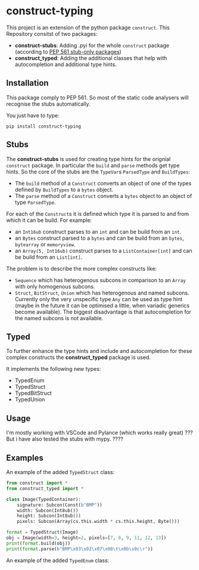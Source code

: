 # construct-typing
This project is an extension of the python package `construct`. This Repository consitst of two packages:

- **construct-stubs**: Adding .pyi for the whole `construct` package (according to  [PEP 561 stub-only packages](https://www.python.org/dev/peps/pep-0561/#stub-only-packages))
- **construct_typed**: Adding the additional classes that help with autocompletion and additional type hints.

## Installation
This package comply to PEP 561. So most of the static code analysers will recognise the stubs automatically.

You just have to type:
```
pip install construct-typing
```

## Stubs
The **construct-stubs** is used for creating type hints for the orignial `construct` package. In particular the `build` and `parse` methods get type hints. So the core of the stubs  are the `TypeVar`s `ParsedType` and `BuildTypes`:
- The `build` method of a `Construct` converts an object of one of the types defined by `BuildTypes` to a `bytes` object.
- The `parse` method of a `Construct` converts a `bytes` object to an object of type `ParsedType`.

For each of the `Construct`s it is defined which type it is parsed to and from which it can be build. 
For example:
 - an `Int16ub` construct parses to an `int` and can be build from an `int`.
 - an `Bytes` construct parsed to a `bytes` and can be build from an `bytes`, `bytearray` or `memoryview`.
 - an `Array(5, Int16ub)` construct parses to a `ListContainer[int]` and can be build from an `List[int]`. 

The problem is to describe the more complex constructs like:
 - `Sequence` which has heterogenous subcons in comparison to an `Array` with only homogenous subcons. 
 - `Struct`, `BitStruct`, `Union` which has heterogenous and named subcons.
Currently only the very unspecific type `Any` can be used as type hint (maybe in the future it can be optimised a little, when variadic generics become available).
The biggest disadvantage is that autocompletion for the named subcons is not available.


## Typed
To further enhance the type hints and include and autocompletion for these complex constructs the **construct_typed** package is used.

It implements the following new types:
- TypedEnum
- TypedStruct
- TypedBitStruct
- TypedUnion


## Usage
I'm mostly working with VSCode and Pylance (which works really great) ??? But i have also tested the stubs with mypy. ????


## Examples

An example of the added `TypedStruct` class:

```python
from construct import *
from construct_typed import *

class Image(TypedContainer):
    signature: Subcon(Const(b"BMP"))
    width: Subcon(Int8ub())
    height: Subcon(Int8ub())
    pixels: Subcon(Array(cs.this.width * cs.this.height, Byte()))

format = TypedStruct(Image)
obj = Image(width=3, height=2, pixels=[7, 8, 9, 11, 12, 13])
print(format.build(obj))
print(format.parse(b"BMP\x03\x02\x07\x08\t\x0b\x0c\r"))
```

An example of the added `TypedEnum` class:

